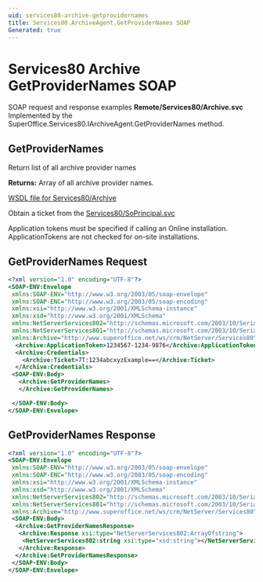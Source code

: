 ```yaml
---
uid: services80-archive-getprovidernames
title: Services80.ArchiveAgent.GetProviderNames SOAP
Generated: true
---
```


# Services80 Archive GetProviderNames SOAP

SOAP request and response examples **Remote/Services80/Archive.svc**
Implemented by the <see cref="M:SuperOffice.Services80.IArchiveAgent.GetProviderNames">SuperOffice.Services80.IArchiveAgent.GetProviderNames</see> method.

## GetProviderNames

Return list of all archive provider names


**Returns:** Array of all archive provider names.


[WSDL file for Services80/Archive](../Services80-Archive.md)

Obtain a ticket from the [Services80/SoPrincipal.svc](../SoPrincipal/SoPrincipal.md)

Application tokens must be specified if calling an Online installation. ApplicationTokens are not checked for on-site installations.

## GetProviderNames Request

```xml
<?xml version="1.0" encoding="UTF-8"?>
<SOAP-ENV:Envelope
 xmlns:SOAP-ENV="http://www.w3.org/2003/05/soap-envelope"
 xmlns:SOAP-ENC="http://www.w3.org/2003/05/soap-encoding"
 xmlns:xsi="http://www.w3.org/2001/XMLSchema-instance"
 xmlns:xsd="http://www.w3.org/2001/XMLSchema"
 xmlns:NetServerServices802="http://schemas.microsoft.com/2003/10/Serialization/Arrays"
 xmlns:NetServerServices801="http://schemas.microsoft.com/2003/10/Serialization/"
 xmlns:Archive="http://www.superoffice.net/ws/crm/NetServer/Services80">
  <Archive:ApplicationToken>1234567-1234-9876</Archive:ApplicationToken>
  <Archive:Credentials>
    <Archive:Ticket>7T:1234abcxyzExample==</Archive:Ticket>
  </Archive:Credentials>
 <SOAP-ENV:Body>
   <Archive:GetProviderNames>
   </Archive:GetProviderNames>

 </SOAP-ENV:Body>
</SOAP-ENV:Envelope>

```


## GetProviderNames Response

```xml
<?xml version="1.0" encoding="UTF-8"?>
<SOAP-ENV:Envelope
 xmlns:SOAP-ENV="http://www.w3.org/2003/05/soap-envelope"
 xmlns:SOAP-ENC="http://www.w3.org/2003/05/soap-encoding"
 xmlns:xsi="http://www.w3.org/2001/XMLSchema-instance"
 xmlns:xsd="http://www.w3.org/2001/XMLSchema"
 xmlns:NetServerServices802="http://schemas.microsoft.com/2003/10/Serialization/Arrays"
 xmlns:NetServerServices801="http://schemas.microsoft.com/2003/10/Serialization/"
 xmlns:Archive="http://www.superoffice.net/ws/crm/NetServer/Services80">
 <SOAP-ENV:Body>
  <Archive:GetProviderNamesResponse>
   <Archive:Response xsi:type="NetServerServices802:ArrayOfstring">
    <NetServerServices802:string xsi:type="xsd:string"></NetServerServices802:string>
   </Archive:Response>
  </Archive:GetProviderNamesResponse>
 </SOAP-ENV:Body>
</SOAP-ENV:Envelope>

```

